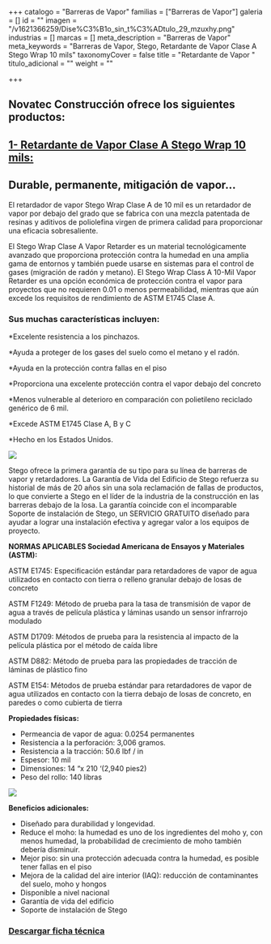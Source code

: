 +++
catalogo = "Barreras de Vapor"
familias = ["Barreras de Vapor"]
galeria = []
id = ""
imagen = "/v1621366259/Dise%C3%B1o_sin_t%C3%ADtulo_29_mzuxhy.png"
industrias = []
marcas = []
meta_description = "Barreras de Vapor"
meta_keywords = "Barreras de Vapor, Stego, Retardante de Vapor Clase A Stego Wrap 10 mils"
taxonomyCover = false
title = "Retardante de Vapor "
titulo_adicional = ""
weight = ""

+++
## Novatec Construcción ofrece los siguientes productos:

## [**1- Retardante de Vapor Clase A Stego Wrap 10 mils:**](https://www.stegoindustries.com/products/vapor-retarder-10-mil-a) 

## Durable, permanente, mitigación de vapor…

El retardador de vapor Stego Wrap Clase A de 10 mil es un retardador de vapor por debajo del grado que se fabrica con una mezcla patentada de resinas y aditivos de poliolefina virgen de primera calidad para proporcionar una eficacia sobresaliente.

El Stego Wrap Clase A Vapor Retarder es un material tecnológicamente avanzado que proporciona protección contra la humedad en una amplia gama de entornos y también puede usarse en sistemas para el control de gases (migración de radón y metano). El Stego Wrap Class A 10-Mil Vapor Retarder es una opción económica de protección contra el vapor para proyectos que no requieren 0.01 o menos permeabilidad, mientras que aún excede los requisitos de rendimiento de ASTM E1745 Clase A.

### **Sus muchas características incluyen:**

\*Excelente resistencia a los pinchazos.

\*Ayuda a proteger de los gases del suelo como el metano y el radón.

\*Ayuda en la protección contra fallas en el piso

\*Proporciona una excelente protección contra el vapor debajo del concreto

\*Menos vulnerable al deterioro en comparación con polietileno reciclado genérico de 6 mil.

\*Excede ASTM E1745 Clase A, B y C

\*Hecho en los Estados Unidos.

![](https://res.cloudinary.com/drnun7bay/image/upload/v1621365578/barrera_stego_yniidd_yx9hrl.png)

Stego ofrece la primera garantía de su tipo para su línea de barreras de vapor y retardadores. La Garantía de Vida del Edificio de Stego refuerza su historial de más de 20 años sin una sola reclamación de fallas de productos, lo que convierte a Stego en el líder de la industria de la construcción en las barreras debajo de la losa. La garantía coincide con el incomparable Soporte de instalación de Stego, un SERVICIO GRATUITO diseñado para ayudar a lograr una instalación efectiva y agregar valor a los equipos de proyecto.

**NORMAS APLICABLES Sociedad Americana de Ensayos y Materiales (ASTM):**

ASTM E1745: Especificación estándar para retardadores de vapor de agua utilizados en contacto con tierra o relleno granular debajo de losas de concreto

ASTM F1249: Método de prueba para la tasa de transmisión de vapor de agua a través de película plástica y láminas usando un sensor infrarrojo modulado

ASTM D1709: Métodos de prueba para la resistencia al impacto de la película plástica por el método de caída libre

ASTM D882: Método de prueba para las propiedades de tracción de láminas de plástico fino

ASTM E154: Métodos de prueba estándar para retardadores de vapor de agua utilizados en contacto con la tierra debajo de losas de concreto, en paredes o como cubierta de tierra

**Propiedades físicas:**

* Permeancia de vapor de agua: 0.0254 permanentes
* Resistencia a la perforación: 3,006 gramos.
* Resistencia a la tracción: 50.6 lbf / in
* Espesor: 10 mil
* Dimensiones: 14 “x 210 ‘(2,940 pies2)
* Peso del rollo: 140 libras

  
![](https://res.cloudinary.com/drnun7bay/image/upload/v1621365603/barrera_vapor1_ob8mmi_sl13jj.png)

**Beneficios adicionales:**

* Diseñado para durabilidad y longevidad.
* Reduce el moho: la humedad es uno de los ingredientes del moho y, con menos humedad, la probabilidad de crecimiento de moho también debería disminuir.
* Mejor piso: sin una protección adecuada contra la humedad, es posible tener fallas en el piso
* Mejora de la calidad del aire interior (IAQ): reducción de contaminantes del suelo, moho y hongos
* Disponible a nivel nacional
* Garantía de vida del edificio
* Soporte de instalación de Stego

### [**Descargar ficha técnica**](https://synology01.novatec.cr:5001/d/f/566552274304811083)